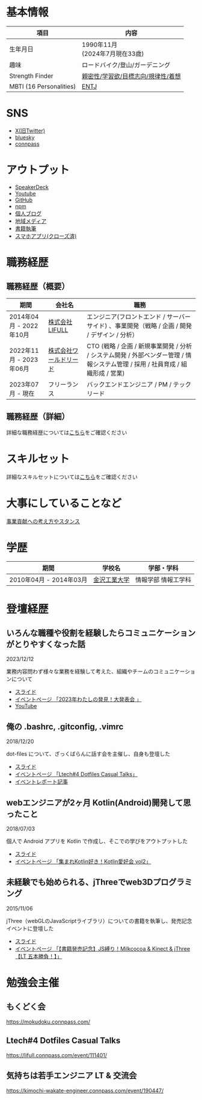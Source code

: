 # 基本情報

| 項目 | 内容 |
| --- | --- |
| 生年月日 | 1990年11月 <br> (2024年7月現在33歳) |
| 趣味 | ロードバイク/登山/ガーデニング |
| Strength Finder | [親密性/学習欲/目標志向/規律性/着想](https://github.com/acchanAlexander/about_me/blob/main/strength_finder/2021_06_12.pdf) |
| MBTI (16 Personalities) | [ENTJ](https://www.16personalities.com/ja/entj%E5%9E%8B%E3%81%AE%E6%80%A7%E6%A0%BC)

# SNS
- [X(旧Twitter)](https://x.com/achan_twit)
- [bluesky](https://bsky.app/profile/acchan.bsky.social)
- [connpass](https://connpass.com/user/Yoshihiro_Atari/)

# アウトプット
- [SpeakerDeck](https://speakerdeck.com/acchanalexander)
- [Youtube](https://www.youtube.com/watch?v=pUQjUzLrAZo&list=PL-nrsd2qH5KvNLLUrYPXm7sd8tMQP7mFk)
- [GitHub](https://github.com/acchanAlexander)
- [npm](https://www.npmjs.com/package/chatwork-client)
- [個人ブログ](https://atarisoft.blog)
- [地域メディア](https://koto-ku-walker.blog)
- [書籍執筆](https://www.amazon.co.jp/dp/B0152WGX1A)
- [スマホアプリ(クローズ済)](https://atarisoft.blog/released-dutch-online)

# 職務経歴

## 職務経歴（概要）

| 期間 | 会社名 | 職務 |
| --- | --- | --- |
| 2014年04月 - 2022年10月 | [株式会社LIFULL](https://lifull.com/) | エンジニア(フロントエンド / サーバーサイド) 、事業開発（戦略 / 企画 / 開発 / デザイン / 分析） |
| 2022年11月 - 2023年06月 | [株式会社ワールドリード](https://worldlead.jp/) | CTO (戦略 / 企画 / 新規事業開発 / 分析 / システム開発 / 外部ベンダー管理 / 情報システム管理 / 採用 / 社員育成 / 組織形成 / 営業) |
| 2023年07月 - 現在 | フリーランス | バックエンドエンジニア / PM / テックリード  |

## 職務経歴（詳細）
詳細な職務経歴については[こちら](https://github.com/acchanAlexander/about_me/blob/main/curriculum_vitae.md)をご確認ください

# スキルセット
詳細なスキルセットについては[こちら](https://github.com/acchanAlexander/about_me/blob/main/skill_set.md)をご確認ください

# 大事にしていることなど
[事業貢献への考え方やスタンス](https://github.com/acchanAlexander/about_me/blob/main/thoughts_and_stance_on_business_contribution.md)

# 学歴

| 期間 | 学校名 | 学部・学科
| --- | --- | --- |
| 2010年04月 - 2014年03月 | [金沢工業大学](https://www.kanazawa-it.ac.jp/) | 情報学部 情報工学科 |

# 登壇経歴

## いろんな職種や役割を経験したらコミュニケーションがとりやすくなった話

2023/12/12

業務内容問わず様々な業務を経験して考えた、組織やチームのコミュニケーションについて

- [スライド](https://speakerdeck.com/acchanalexander/experiencing-various-jobs-and-roles-communication-has-become-easier)
- [イベントページ 「2023年わたしの発見！大発表会 」](https://findy.connpass.com/event/303045/)
- [YouTube](https://www.youtube.com/watch?v=pUQjUzLrAZo&list=LL&index=1&t=3939s)

## 俺の .bashrc, .gitconfig, .vimrc

2018/12/20

dot-files について、ざっくばらんに話す会を主催し、自身も登壇した

- [スライド](https://speakerdeck.com/acchanalexander/dotfilescasualtalks)
- [イベントページ 「Ltech#4 Dotfiles Casual Talks」](https://lifull.connpass.com/event/111401/)
- [イベントレポート記事](https://www.lifull.blog/entry/2019/01/21/165316)

## webエンジニアが2ヶ月 Kotlin(Android)開発して思ったこと

2018/07/03

個人で Android アプリを Kotlin で作成し、そこでの学びをアウトプットした

- [スライド](https://speakerdeck.com/acchanalexander/webensiniaka-2keyue-kotlin-android-kai-fa-sitesi-tutakoto)
- [イベントページ 「集まれKotlin好き！Kotlin愛好会 vol2」](https://love-kotlin.connpass.com/event/91710/)

## 未経験でも始められる、jThreeでweb3Dプログラミング

2015/11/06

jThree（webGLのJavaScriptライブラリ）についての書籍を執筆し、発売記念イベントに登壇した

- [スライド](https://speakerdeck.com/acchanalexander/you-can-start-jthree-programming)
- [イベントページ 「【書籍発売記念】JS縛り！Milkcocoa & Kinect & jThree【LT 五本勝負！】」](https://mlkcca.connpass.com/event/21699/)

# 勉強会主催
## もくどく会
https://mokudoku.connpass.com/

## Ltech#4 Dotfiles Casual Talks
https://lifull.connpass.com/event/111401/

## 気持ちは若手エンジニア LT & 交流会
https://kimochi-wakate-engineer.connpass.com/event/190447/
